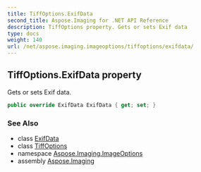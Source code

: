 ```yaml
---
title: TiffOptions.ExifData
second_title: Aspose.Imaging for .NET API Reference
description: TiffOptions property. Gets or sets Exif data
type: docs
weight: 140
url: /net/aspose.imaging.imageoptions/tiffoptions/exifdata/
---
```

## TiffOptions.ExifData property

Gets or sets Exif data.

```csharp
public override ExifData ExifData { get; set; }
```

### See Also

* class [ExifData](../../../aspose.imaging.exif/exifdata/)
* class [TiffOptions](../)
* namespace [Aspose.Imaging.ImageOptions](../../tiffoptions/)
* assembly [Aspose.Imaging](../../../)


